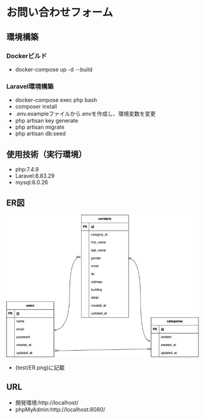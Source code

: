 # お問い合わせフォーム

## 環境構築

### Dockerビルド

- docker-compose up -d --build

### Laravel環境構築

- docker-compose exec php bash
- composer install
- .env.exampleファイルから.envを作成し、環境変数を変更
- php artisan key generate
- php artisan migrate
- php artisan db:seed

## 使用技術（実行環境）

- php:7.4.9
- Laravel:8.83.29
- mysql:8.0.26

## ER図

![ER図](ER.png)

- (test/ER.png)に記載

## URL

- 開発環境:http://localhost/
- phpMyAdmin:http://localhost:8080/


